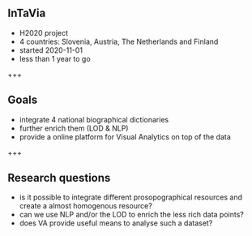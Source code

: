 ## InTaVia
- H2020 project
- 4 countries: Slovenia, Austria, The Netherlands and Finland
- started 2020-11-01
- less than 1 year to go

+++

## Goals
- integrate 4 national biographical dictionaries
- further enrich them (LOD & NLP)
- provide a online platform for Visual Analytics on top of the data

+++

## Research questions
- is it possible to integrate different prosopographical resources and create a almost homogenous resource?
- can we use NLP and/or the LOD to enrich the less rich data points?
- does VA provide useful means to analyse such a dataset?